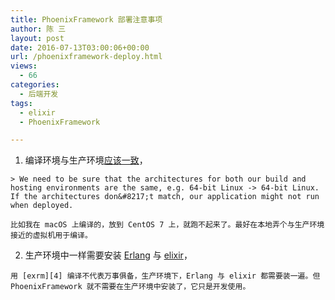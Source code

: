 ```yaml
---
title: PhoenixFramework 部署注意事项
author: 陈 三
layout: post
date: 2016-07-13T03:00:06+00:00
url: /phoenixframework-deploy.html
views:
  - 66
categories:
  - 后端开发
tags:
  - elixir
  - PhoenixFramework

---
```

  1. 编译环境与生产环境[应该一致][1]，
    
    > We need to be sure that the architectures for both our build and hosting environments are the same, e.g. 64-bit Linux -> 64-bit Linux. If the architectures don&#8217;t match, our application might not run when deployed.
    
    比如我在 macOS 上编译的，放到 CentOS 7 上，就跑不起来了。最好在本地弄个与生产环境接近的虚拟机用于编译。

  2. 生产环境中一样需要安装 [Erlang][2] 与 [elixir][3]，
    
    用 [exrm][4] 编译不代表万事俱备，生产环境下，Erlang 与 elixir 都需要装一遍。但 PhoenixFramework 就不需要在生产环境中安装了，它只是开发使用。

 [1]: http://www.phoenixframework.org/docs/advanced-deployment
 [2]: https://www.erlang-solutions.com/resources/download.html
 [3]: http://elixir-lang.org/install.html
 [4]: https://hexdocs.pm/exrm/getting-started.html